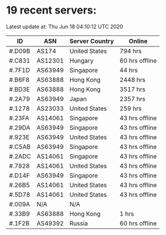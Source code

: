 # 19 recent servers:

Latest update at: Thu Jun 18 04:10:12 UTC 2020

| ID | ASN | Server Country | Online |
| -- | --- | -------------- | ------ |
| #.D09B | AS174 | United States | 794 hrs |
| #.C831 | AS12301 | Hungary | 60 hrs offline |
| #.7F1D | AS63949 | Singapore | 44 hrs |
| #.B6F8 | AS63888 | Hong Kong | 2448 hrs |
| #.BD3E | AS63888 | Hong Kong | 3517 hrs |
| #.2A79 | AS63949 | Japan | 2357 hrs |
| #.1278 | AS23033 | United States | 259 hrs |
| #.23FA | AS14061 | Singapore | 43 hrs offline |
| #.29DA | AS63949 | Singapore | 43 hrs offline |
| #.923E | AS63949 | United States | 43 hrs offline |
| #.C5AB | AS63949 | Singapore | 43 hrs offline |
| #.2ADC | AS14061 | Singapore | 43 hrs offline |
| #.7828 | AS14061 | United States | 43 hrs offline |
| #.D14F | AS63949 | Singapore | 43 hrs offline |
| #.26B5 | AS14061 | United States | 43 hrs offline |
| #.5D78 | AS14061 | United States | 43 hrs offline |
| #.009A | N/A | N/A | |
| #.33B9 | AS63888 | Hong Kong | 1 hrs |
| #.1F2B | AS49392 | Russia | 60 hrs offline |

